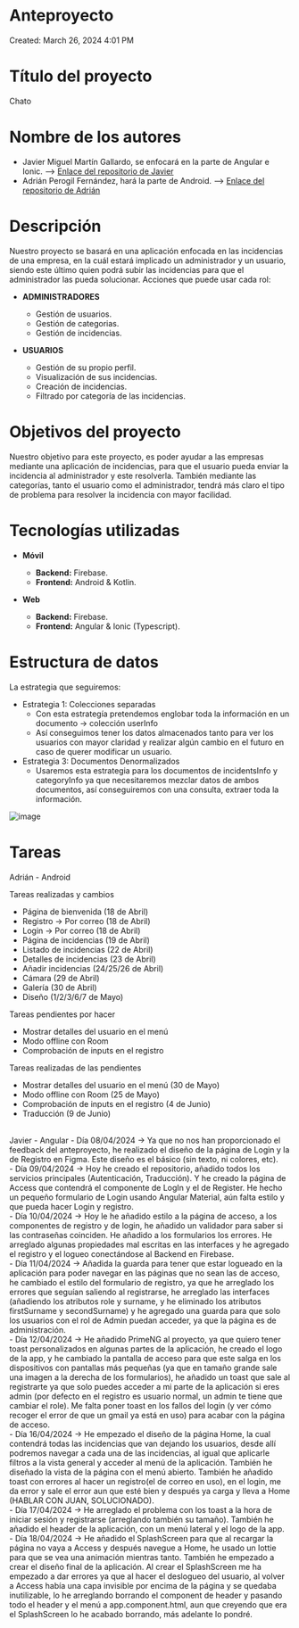 # Anteproyecto

Created: March 26, 2024 4:01 PM

# Título del proyecto

Chato

# Nombre de los autores

- Javier Miguel Martín Gallardo, se enfocará en la parte de Angular e Ionic. --> [Enlace del repositorio de Javier](https://github.com/jotaeme890/TFC-Chato-Angular/tree/definitive-tfc)
- Adrián Perogil Fernández, hará la parte de Android. --> 
[Enlace del repositorio de Adrián](https://github.com/imchopi/TFG_Chato_Android)

# Descripción

Nuestro proyecto se basará en una aplicación enfocada en las incidencias de una empresa, en la cuál estará implicado un administrador y un usuario, siendo este último quien podrá subir las incidencias para que el administrador las pueda solucionar. Acciones que puede usar cada rol:

- **ADMINISTRADORES**
    - Gestión de usuarios.
    - Gestión de categorias.
    - Gestión de incidencias.

- **USUARIOS**
    - Gestión de su propio perfil.
    - Visualización de sus incidencias.
    - Creación de incidencias.
    - Filtrado por categoría de las incidencias.

# Objetivos del proyecto

Nuestro objetivo para este proyecto, es poder ayudar a las empresas mediante una aplicación de incidencias, para que el usuario pueda enviar la incidencia al administrador y este resolverla. También mediante las categorías, tanto el usuario como el administrador, tendrá más claro el tipo de problema para resolver la incidencia con mayor facilidad.

# Tecnologías utilizadas

- **Móvil**
    - **Backend:** Firebase.
    - **Frontend:** Android & Kotlin.

- **Web**
    - **Backend:** Firebase.
    - **Frontend:** Angular & Ionic (Typescript).
    

# Estructura de datos

La estrategia que seguiremos:

- Estrategia 1: Colecciones separadas
    - Con esta estrategía pretendemos englobar toda la información en un documento →  colección userInfo
    - Así conseguimos tener los datos almacenados tanto para ver los usuarios con mayor claridad y realizar algún cambio en el futuro en caso de querer modificar un usuario.
- Estrategia 3: Documentos Denormalizados
    - Usaremos esta estrategia para los documentos de incidentsInfo y categoryInfo ya que necesitaremos mezclar datos de ambos documentos, así conseguiremos con una consulta, extraer toda la información.

![image](https://github.com/imchopi/TFG_Chato/assets/92975232/c8267ed9-6506-4982-bb0d-53ebaacd0a4d)


# Tareas

Adrián - Android

Tareas realizadas y cambios
- Página de bienvenida (18 de Abril)
- Registro → Por correo (18 de Abril)
- Login → Por correo (18 de Abril)
- Página de incidencias (19 de Abril)
- Listado de incidencias (22 de Abril)
- Detalles de incidencias (23 de Abril)
- Añadir incidencias (24/25/26 de Abril)
- Cámara (29 de Abril)
- Galería (30 de Abril)
- Diseño (1/2/3/6/7 de Mayo)

Tareas pendientes por hacer  
- Mostrar detalles del usuario en el menú
- Modo offline con Room
- Comprobación de inputs en el registro
  
Tareas realizadas de las pendientes
- Mostrar detalles del usuario en el menú (30 de Mayo)
- Modo offline con Room (25 de Mayo)
- Comprobación de inputs en el registro (4 de Junio)
- Traducción (9 de Junio)

</br>
Javier - Angular
- Día 08/04/2024 -> Ya que no nos han proporcionado el feedback del anteproyecto, he realizado el diseño de la página de Login y la de Registro en Figma. Este diseño es el básico (sin texto, ni colores, etc).
</br>
- Día 09/04/2024 -> Hoy he creado el repositorio, añadido todos los servicios principales Autenticación, Traducción). Y he creado la página de Access que contendrá el componente de LogIn y el de Register. He       hecho un pequeño formulario de Login usando Angular Material, aún falta estilo y que pueda hacer Login y registro.
</br>
- Día 10/04/2024 -> Hoy le he añadido estilo a la página de acceso, a los componentes de registro y de login, he añadido un validador para saber si las contraseñas coinciden. He añadido a los formularios los        errores. He arreglado algunas propiedades mal escritas en las interfaces y he agregado el registro y el logueo conectándose al Backend en Firebase.
</br>
- Día 11/04/2024 -> Añadida la guarda para tener que estar logueado en la aplicación para poder navegar en las páginas que no sean las de acceso, he cambiado el estilo del formulario de registro, ya que he          arreglado los errores que seguían saliendo al registrarse, he arreglado las interfaces (añadiendo los atributos role y surname, y he eliminado los atributos firstSurname y secondSurname) y he agregado una         guarda para que solo los usuarios con el rol de Admin puedan acceder, ya que la página es de administración.
</br>
- Día 12/04/2024 -> He añadido PrimeNG al proyecto, ya que quiero tener toast personalizados en algunas partes de la aplicación, he creado el logo de la app, y he cambiado la pantalla de acceso para que este        salga en los dispositivos con pantallas más pequeñas (ya que en tamaño grande sale una imagen a la derecha de los formularios), he añadido un toast que sale al registrarte ya que solo puedes acceder a mi parte    de la aplicación si eres admin (por defecto en el registro es usuario normal, un admin te tiene que cambiar el role). Me falta poner toast en los fallos del login (y ver cómo recoger el error de que un gmail ya   está en uso) para acabar con la página de acceso.
</br>
- Día 16/04/2024 -> He empezado el diseño de la página Home, la cual contendrá todas las incidencias que van dejando los usuarios, desde allí podremos navegar a cada una de las incidencias, al igual que aplicarle   filtros a la vista general y acceder al menú de la aplicación. También he diseñado la vista de la página con el menú abierto. También he añadido toast con errores al hacer un registro(el de correo en uso), en     el login, me da error y sale el error aun que esté bien y después ya carga y lleva a Home (HABLAR CON JUAN, SOLUCIONADO).
</br>
- Día 17/04/2024 -> He arreglado el problema con los toast a la hora de iniciar sesión y registrarse (arreglando también su tamaño). También he añadido el header de la aplicación, con un menú lateral y el logo de   la app.
</br>
- Día 18/04/2024  He añadido el SplashScreen para que al recargar la página no vaya a Access y después navegue a Home, he usado un lottie para que se vea una animación mientras tanto. También he empezado a crear   el diseño final de la aplicación. Al crear el SplashScreen me ha empezado a dar errores ya que al hacer el deslogueo del usuario, al volver a Access había una capa invisible por encima de la página y se quedaba   inutilizable, lo he arreglando borrando el component de header y pasando todo el header y el menú a app.component.html, aun que creyendo que era el SplashScreen lo he acabado borrando, más adelante lo pondré.
</br>




